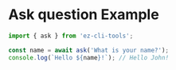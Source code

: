 # Ask question Example

```ts
import { ask } from 'ez-cli-tools';

const name = await ask('What is your name?');
console.log(`Hello ${name}!`); // Hello John!
```
